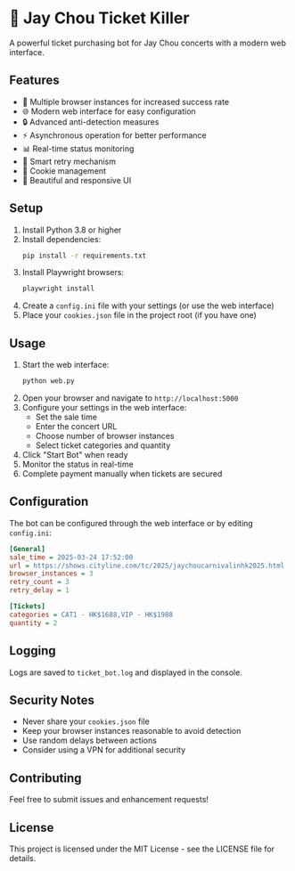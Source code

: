 # 🎫 Jay Chou Ticket Killer

A powerful ticket purchasing bot for Jay Chou concerts with a modern web interface.

## Features

- 🎯 Multiple browser instances for increased success rate
- 🌐 Modern web interface for easy configuration
- 🔒 Advanced anti-detection measures
- ⚡ Asynchronous operation for better performance
- 📊 Real-time status monitoring
- 🔄 Smart retry mechanism
- 🍪 Cookie management
- 🎨 Beautiful and responsive UI

## Setup

1. Install Python 3.8 or higher
2. Install dependencies:
   ```bash
   pip install -r requirements.txt
   ```
3. Install Playwright browsers:
   ```bash
   playwright install
   ```
4. Create a `config.ini` file with your settings (or use the web interface)
5. Place your `cookies.json` file in the project root (if you have one)

## Usage

1. Start the web interface:
   ```bash
   python web.py
   ```
2. Open your browser and navigate to `http://localhost:5000`
3. Configure your settings in the web interface:
   - Set the sale time
   - Enter the concert URL
   - Choose number of browser instances
   - Select ticket categories and quantity
4. Click "Start Bot" when ready
5. Monitor the status in real-time
6. Complete payment manually when tickets are secured

## Configuration

The bot can be configured through the web interface or by editing `config.ini`:

```ini
[General]
sale_time = 2025-03-24 17:52:00
url = https://shows.cityline.com/tc/2025/jaychoucarnivalinhk2025.html
browser_instances = 3
retry_count = 3
retry_delay = 1

[Tickets]
categories = CAT1 - HK$1688,VIP - HK$1988
quantity = 2
```

## Logging

Logs are saved to `ticket_bot.log` and displayed in the console.

## Security Notes

- Never share your `cookies.json` file
- Keep your browser instances reasonable to avoid detection
- Use random delays between actions
- Consider using a VPN for additional security

## Contributing

Feel free to submit issues and enhancement requests!

## License

This project is licensed under the MIT License - see the LICENSE file for details. 
